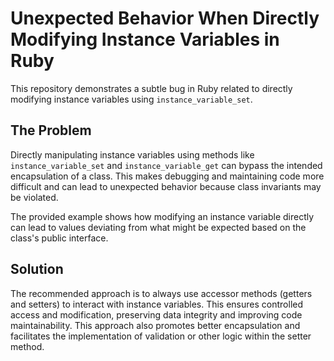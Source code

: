 # Unexpected Behavior When Directly Modifying Instance Variables in Ruby

This repository demonstrates a subtle bug in Ruby related to directly modifying instance variables using `instance_variable_set`.

## The Problem

Directly manipulating instance variables using methods like `instance_variable_set` and `instance_variable_get` can bypass the intended encapsulation of a class. This makes debugging and maintaining code more difficult and can lead to unexpected behavior because class invariants may be violated.

The provided example shows how modifying an instance variable directly can lead to values deviating from what might be expected based on the class's public interface.

## Solution

The recommended approach is to always use accessor methods (getters and setters) to interact with instance variables.  This ensures controlled access and modification, preserving data integrity and improving code maintainability.  This approach also promotes better encapsulation and facilitates the implementation of validation or other logic within the setter method.